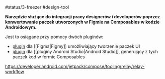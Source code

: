 #status/3-freezer
#design-tool

**Narzędzie służące do integracji pracy designerów i developerów poprzez konwertowanie paczek utworzonych w Figmie na Composables w kodzie Androidowym.**

Jest to osiągane przy pomocy dwóch pluginów:
- [plugin](https://www.figma.com/community/plugin/1041056822461507786/Relay-for-Figma) dla [[Figma|Figmy]] umożliwiający tworzenie paczek UI 
- [plugin](https://plugins.jetbrains.com/plugin/19721-relay-for-android-studio) dla [[pluginy Android Studio|Android Studio]], generujący z tych paczek kod w formie Composables


https://developer.android.com/jetpack/compose/tooling/relay/relay-workflow